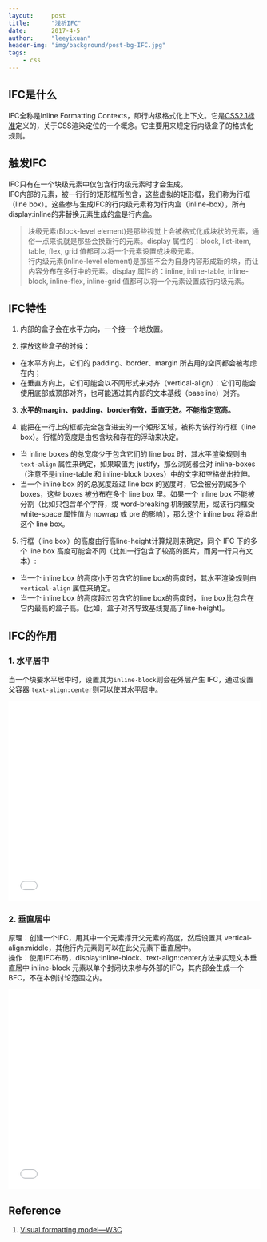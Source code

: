 ```yaml
---
layout:     post
title:      "浅析IFC"
date:       2017-4-5
author:     "leeyixuan"
header-img: "img/background/post-bg-IFC.jpg"
tags:
    - css
---
```


## IFC是什么
IFC全称是Inline Formatting Contexts，即行内级格式化上下文。它是[CSS2.1标准](https://www.w3.org/TR/CSS21/visuren.html#block-formatting)定义的，关于CSS渲染定位的一个概念。它主要用来规定行内级盒子的格式化规则。


## 触发IFC
IFC只有在一个块级元素中仅包含行内级元素时才会生成。   
IFC内部的元素，被一行行的矩形框所包含，这些虚拟的矩形框，我们称为行框（line box）。这些参与生成IFC的行内级元素称为行内盒（inline-box），所有display:inline的非替换元素生成的盒是行内盒。


>块级元素(Block-level element)是那些视觉上会被格式化成块状的元素，通俗一点来说就是那些会换新行的元素。display 属性的：block, list-item, table, flex, grid 值都可以将一个元素设置成块级元素。    
>行内级元素(inline-level element)是那些不会为自身内容形成新的块，而让内容分布在多行中的元素。display 属性的：inline, inline-table, inline-block, inline-flex, inline-grid 值都可以将一个元素设置成行内级元素。

## IFC特性
1. 内部的盒子会在水平方向，一个接一个地放置。

2. 摆放这些盒子的时候：
- 在水平方向上，它们的 padding、border、margin 所占用的空间都会被考虑在内；
- 在垂直方向上，它们可能会以不同形式来对齐（vertical-align）：它们可能会使用底部或顶部对齐，也可能通过其内部的文本基线（baseline）对齐。   


3. **水平的margin、padding、border有效，垂直无效。不能指定宽高。**

4. 能把在一行上的框都完全包含进去的一个矩形区域，被称为该行的行框（line box）。行框的宽度是由包含块和存在的浮动来决定。
- 当 inline boxes 的总宽度少于包含它们的 line box 时，其水平渲染规则由` text-align` 属性来确定，如果取值为 justify，那么浏览器会对 inline-boxes（注意不是inline-table 和 inline-block boxes）中的文字和空格做出拉伸。
- 当一个 inline box 的的总宽度超过 line box 的宽度时，它会被分割成多个boxes，这些 boxes 被分布在多个 line box 里。如果一个 inline box 不能被分割（比如只包含单个字符，或 word-breaking 机制被禁用，或该行内框受 white-space 属性值为 nowrap 或 pre 的影响），那么这个 inline box 将溢出这个 line box。

5. 行框（line box）的高度由行高line-height计算规则来确定，同个 IFC 下的多个 line box 高度可能会不同（比如一行包含了较高的图片，而另一行只有文本）:
- 当一个 inline box 的高度小于包含它的line box的高度时，其水平渲染规则由` vertical-align` 属性来确定。
-  当一个 inline box 的高度超过包含它的line box的高度时，line box比包含在它内最高的盒子高。(比如，盒子对齐导致基线提高了line-height)。

## IFC的作用
### 1. 水平居中
当一个块要水平居中时，设置其为`inline-block`则会在外层产生 IFC，通过设置父容器 `text-align:center`则可以使其水平居中。

<iframe height='400' scrolling='no' title='IFC1' src='//codepen.io/Imomo/embed/QBwmep/?height=137&theme-id=33983&default-tab=css,result&embed-version=2' frameborder='no' allowtransparency='true' allowfullscreen='true' style='width: 100%;'>See the Pen <a href='https://codepen.io/Imomo/pen/QBwmep/'>IFC1</a> by Imomo (<a href='https://codepen.io/Imomo'>@Imomo</a>) on <a href='https://codepen.io'>CodePen</a>.
</iframe>

### 2. 垂直居中
原理：创建一个IFC，用其中一个元素撑开父元素的高度，然后设置其 vertical-align:middle，其他行内元素则可以在此父元素下垂直居中。    
操作：使用IFC布局，display:inline-block、text-align:center方法来实现文本垂直居中 inline-block 元素以单个封闭块来参与外部的IFC，其内部会生成一个BFC，不在本例讨论范围之内。
<iframe height='400' scrolling='no' title='IFC2' src='//codepen.io/Imomo/embed/KBwoLq/?height=156&theme-id=33983&default-tab=css,result&embed-version=2' frameborder='no' allowtransparency='true' allowfullscreen='true' style='width: 100%;'>See the Pen <a href='https://codepen.io/Imomo/pen/KBwoLq/'>IFC2</a> by Imomo (<a href='https://codepen.io/Imomo'>@Imomo</a>) on <a href='https://codepen.io'>CodePen</a>.
</iframe>



## Reference

1. [Visual formatting model—W3C](https://www.w3.org/TR/CSS21/visuren.html#block-formatting)